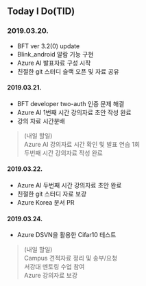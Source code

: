 ## Today I Do(TID)

### 2019.03.20.
* BFT ver 3.2(0) update
* Blink_android 알람 기능 구현
* Azure AI 발표자료 구성 시작
* 친절한 git 스터디 슬랙 오픈 및 자료 공유

#### 2019.03.21.
* BFT developer two-auth 인증 문제 해결
* Azure AI 1번째 시간 강의자료 초안 작성 완료
* 강의 자료 시간분배

> (내일 할일)  
> Azure AI 강의자료 시간 확인 및 발표 연습 1회  
> 두번째 시간 강의자료 작성 완료   
 
#### 2019.03.22.
* Azure AI 두번째 시간 강의자료 초안 완료
* 친절한 git 스터디 자료 보강
* Azure Korea 문서 PR

#### 2019.03.24.
* Azure DSVN을 활용한 Cifar10 테스트

> (내일 할일)  
> Campus 견적자료 정리 및 송부/요청  
> 서강대 멘토링 수업 참여  
> Azure 강의자료 보강  
